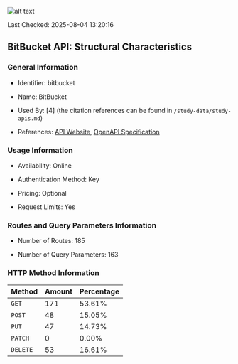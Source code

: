 ![alt text](https://img.shields.io/badge/OpenAPI_Specification-Valid-brightgreen.svg)

Last Checked: 2025-08-04 13:20:16

## BitBucket API: Structural Characteristics

### General Information

- Identifier: bitbucket

- Name: BitBucket

- Used By: [4] (the citation references can be found in `/study-data/study-apis.md`)

- References: [API Website](https://developer.atlassian.com/cloud/bitbucket/rest), [OpenAPI Specification](https://dac-static.atlassian.com/cloud/bitbucket/swagger.v3.json)

### Usage Information

- Availability: Online

- Authentication Method: Key

- Pricing: Optional

- Request Limits: Yes

### Routes and Query Parameters Information

- Number of Routes: 185

- Number of Query Parameters: 163

### HTTP Method Information

| Method | Amount | Percentage |
|--------|--------|------------|
| `GET` | 171 | 53.61% |
| `POST` | 48 | 15.05% |
| `PUT` | 47 | 14.73% |
| `PATCH` | 0 | 0.00% |
| `DELETE` | 53 | 16.61% |
